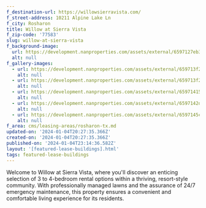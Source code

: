 ```yaml
---
f_destination-url: https://willowsierravista.com/
f_street-address: 10211 Alpine Lake Ln
f_city: Rosharon
title: Willow at Sierra Vista
f_zip-code: '77583'
slug: willow-at-sierra-vista
f_background-image:
  url: https://development.nanproperties.com/assets/external/6597127eb35aa4f3cc2d6a0a_1063520cascade20creek201.jpg
  alt: null
f_gallery-images:
  - url: https://development.nanproperties.com/assets/external/659713f2e7101bdec8fcaf2d_img_6723.jpeg
    alt: null
  - url: https://development.nanproperties.com/assets/external/659713f219f2f951dc885ac2_img_6724.jpeg
    alt: null
  - url: https://development.nanproperties.com/assets/external/659714155e24ff2c367e06ad_sqft-1670201.jpg
    alt: null
  - url: https://development.nanproperties.com/assets/external/6597142dec5379cff805c418_1061820cascade20creek205201.jpg
    alt: null
  - url: https://development.nanproperties.com/assets/external/6597145ced4cb0828c73313c_sqft-1680201.jpg
    alt: null
f_area: cms/leasing-areas/rosharon-tx.md
updated-on: '2024-01-04T20:27:35.366Z'
created-on: '2024-01-04T20:27:35.366Z'
published-on: '2024-01-04T23:14:36.582Z'
layout: '[featured-lease-buildings].html'
tags: featured-lease-buildings
---
```


Welcome to Willow at Sierra Vista, where you'll discover an enticing selection of 3 to 4-bedroom rental options within a thriving, resort-style community. With professionally managed lawns and the assurance of 24/7 emergency maintenance, this property ensures a convenient and comfortable living experience for its residents.
